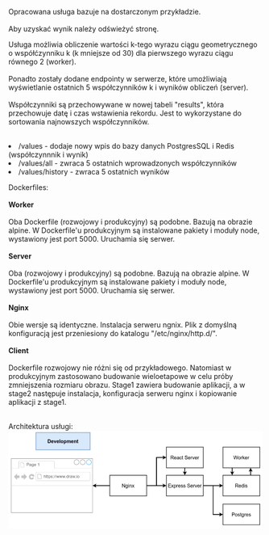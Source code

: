 <p>Opracowana usługa bazuje na dostarczonym przykładzie.<br></br>
      Aby uzyskać wynik należy odświeżyć stronę.</p>
      <p>Usługa możliwia obliczenie wartości k-tego wyrazu ciągu geometrycznego o współćzynniku k (k mniejsze od 30) dla pierwszego wyrazu ciągu równego 2 (worker). <br></br>
        Ponadto zostały dodane endpointy w serwerze, które umożliwiają wyświetlanie ostatnich 5 współczynników k i wyników obliczeń (server). <br></br>Współczynniki
        są przechowywane w nowej tabeli "results", która przechowuje datę i czas wstawienia rekordu. Jest to wykorzystane do sortowania najnowszych współczynników.<br></br>
        <p><li>/values - dodaje nowy wpis do bazy danych PostgresSQL i Redis (współczynnnik i wynik)</li>
        <li>/values/all - zwraca 5 ostatnich wprowadzonych współczynników </li>
        <li>/values/history - zwraca 5 ostatnich wyników</li></p>
      </p>
      <p>Dockerfiles:<br></br>
      <b>Worker</b><br></br>
      Oba Dockerfile (rozwojowy i produkcyjny) są podobne. Bazują na obrazie alpine. W Dockerfile'u produkcyjnym są instalowane pakiety i moduły node, wystawiony jest port 5000. 
      Uruchamia się serwer.<br></br>
      <b>Server</b><br></br>
      Oba (rozwojowy i produkcyjny) są podobne. Bazują na obrazie alpine. W Dockerfile'u produkcyjnym są instalowane pakiety i moduły node, wystawiony jest port 5000. 
      Uruchamia się serwer.<br></br>
      <b>Nginx</b><br></br>
      Obie wersje są identyczne. Instalacja serweru ngnix. Plik z domyślną konfiguracją jest przeniesiony do katalogu "/etc/nginx/http.d/".<br></br>
      <b>Client</b><br></br>
      Dockerfile rozwojowy nie różni się od przykładowego. Natomiast w produkcyjnym zastosowano budowanie wieloetapowe w celu próby zmniejszenia rozmiaru obrazu.
      Stage1 zawiera budowanie aplikacji, a w stage2 następuje instalacja, konfiguracja serweru nginx i kopiowanie aplikacji z stage1.
      </p>
      <br>Architektura usługi:<br>
  <img src="client/src/arch.png" />
